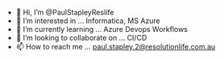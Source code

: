 - 👋 Hi, I’m @PaulStapleyReslife
- 👀 I’m interested in ... Informatica, MS Azure 
- 🌱 I’m currently learning ... Azure Devops Workflows
- 💞️ I’m looking to collaborate on ... CI/CD 
- 📫 How to reach me ... paul.stapley.2@resolutionlife.com.au 

<!---
PaulStapleyReslife/PaulStapleyReslife is a ✨ special ✨ repository because its `README.md` (this file) appears on your GitHub profile.
You can click the Preview link to take a look at your changes.
--->
